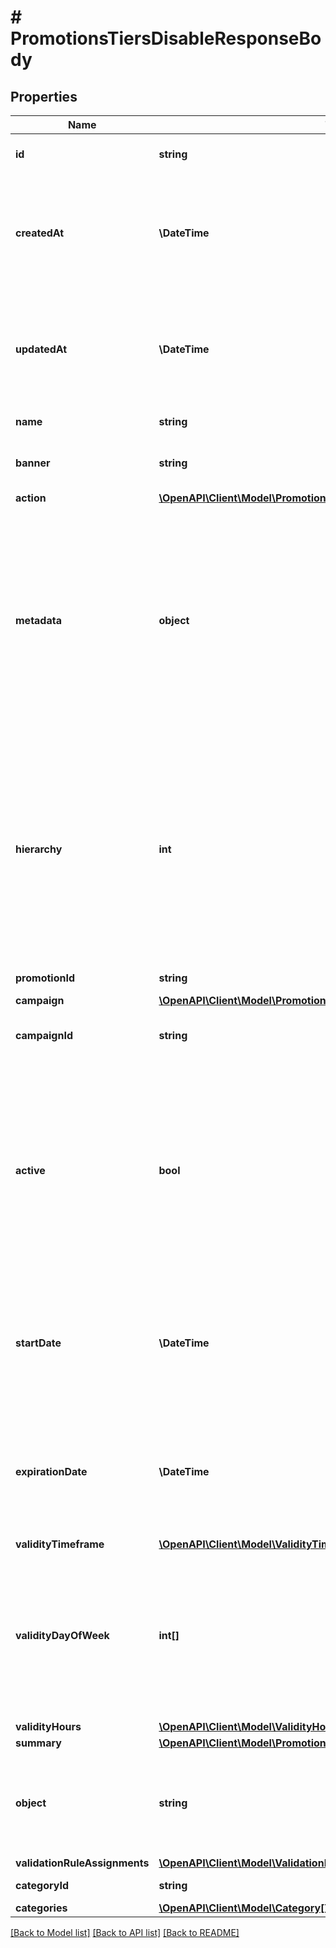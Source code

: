 # # PromotionsTiersDisableResponseBody

## Properties

Name | Type | Description | Notes
------------ | ------------- | ------------- | -------------
**id** | **string** | Unique promotion tier ID. | [optional]
**createdAt** | **\DateTime** | Timestamp representing the date and time when the promotion tier was created. The value is shown in the ISO 8601 format. | [optional]
**updatedAt** | **\DateTime** | Timestamp representing the date and time when the promotion tier was updated. The value is shown in the ISO 8601 format. | [optional]
**name** | **string** | Name of the promotion tier. | [optional]
**banner** | **string** | Text to be displayed to your customers on your website. | [optional]
**action** | [**\OpenAPI\Client\Model\PromotionsTiersDisableResponseBodyAction**](PromotionsTiersDisableResponseBodyAction.md) |  | [optional]
**metadata** | **object** | The metadata object stores all custom attributes assigned to the promotion tier. A set of key/value pairs that you can attach to a promotion tier object. It can be useful for storing additional information about the promotion tier in a structured format. | [optional]
**hierarchy** | **int** | The promotions hierarchy defines the order in which the discounts from different tiers will be applied to a customer&#39;s order. If a customer qualifies for discounts from more than one tier, discounts will be applied in the order defined in the hierarchy. | [optional]
**promotionId** | **string** | Promotion unique ID. | [optional]
**campaign** | [**\OpenAPI\Client\Model\PromotionsTiersDisableResponseBodyCampaign**](PromotionsTiersDisableResponseBodyCampaign.md) |  | [optional]
**campaignId** | **string** | Promotion tier&#39;s parent campaign&#39;s unique ID. | [optional]
**active** | **bool** | A flag to toggle the promotion tier on or off. You can disable a promotion tier even though it&#39;s within the active period defined by the &#x60;start_date&#x60; and &#x60;expiration_date&#x60;.    - &#x60;true&#x60; indicates an *active* promotion tier - &#x60;false&#x60; indicates an *inactive* promotion tier | [optional]
**startDate** | **\DateTime** | Activation timestamp defines when the promotion tier starts to be active in ISO 8601 format. Promotion tier is *inactive before* this date. | [optional]
**expirationDate** | **\DateTime** | Activation timestamp defines when the promotion tier expires in ISO 8601 format. Promotion tier is *inactive after* this date. | [optional]
**validityTimeframe** | [**\OpenAPI\Client\Model\ValidityTimeframe**](ValidityTimeframe.md) |  | [optional]
**validityDayOfWeek** | **int[]** | Integer array corresponding to the particular days of the week in which the voucher is valid.  - &#x60;0&#x60; Sunday - &#x60;1&#x60; Monday - &#x60;2&#x60; Tuesday - &#x60;3&#x60; Wednesday - &#x60;4&#x60; Thursday - &#x60;5&#x60; Friday - &#x60;6&#x60; Saturday | [optional]
**validityHours** | [**\OpenAPI\Client\Model\ValidityHours**](ValidityHours.md) |  | [optional]
**summary** | [**\OpenAPI\Client\Model\PromotionsTiersDisableResponseBodySummary**](PromotionsTiersDisableResponseBodySummary.md) |  | [optional]
**object** | **string** | The type of the object represented by JSON. This object stores information about the promotion tier. | [optional] [default to 'promotion_tier']
**validationRuleAssignments** | [**\OpenAPI\Client\Model\ValidationRuleAssignmentsList**](ValidationRuleAssignmentsList.md) |  | [optional]
**categoryId** | **string** | Promotion tier category ID. | [optional]
**categories** | [**\OpenAPI\Client\Model\Category[]**](Category.md) |  | [optional]

[[Back to Model list]](../../README.md#models) [[Back to API list]](../../README.md#endpoints) [[Back to README]](../../README.md)
